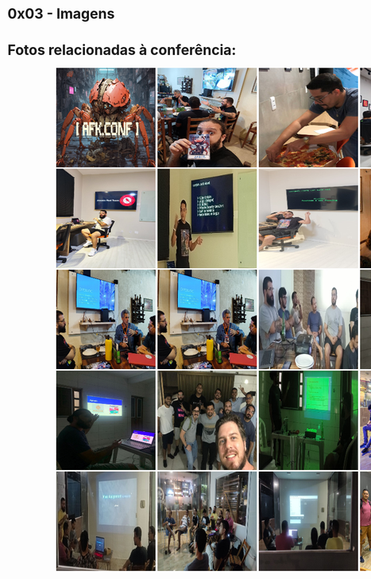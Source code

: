 # 0x03 - Imagens

# Fotos relacionadas à conferência:
<div style="width:200%;text-align:center;">
<img src="/assets/logo.jpg" alt="logo" style="height: 200px; width:200px;"/> <img src="/assets/afk.jpeg" alt="logo" style="height: 200px; width:200px;"/>
<img src="/assets/01.jpeg" alt="01" style="height: 200px; width:200px;"/> <img src="/assets/02.jpeg" alt="02" style="height: 200px; width:200px;"/>
<img src="/assets/03.jpeg" alt="03" style="height: 200px; width:200px;"/> <img src="/assets/04.jpeg" alt="04" style="height: 200px; width:200px;"/>
<img src="/assets/05.jpeg" alt="05" style="height: 200px; width:200px;"/> <img src="/assets/06.jpeg" alt="06" style="height: 200px; width:200px;"/>
<img src="/assets/07.jpeg" alt="07" style="height: 200px; width:200px;"/> <img src="/assets/07.jpeg" alt="08" style="height: 200px; width:200px;"/>
<img src="/assets/2023/6.jpeg" alt="09" style="height: 200px; width:200px;"/> <img src="/assets/2022/2.jpg" alt="10" style="height: 200px; width:200px;"/>
<img src="/assets/2022/3.JPG" alt="11" style="height: 200px; width:200px;"/> <img src="/assets/2022/4.JPG" alt="12" style="height: 200px; width:200px;"/>
<img src="/assets/2022/5.jpeg" alt="13" style="height: 200px; width:200px;"/> <img src="/assets/2023/1.jpeg" alt="14" style="height: 200px; width:200px;"/>
<img src="/assets/2023/2.jpeg" alt="15" style="height: 200px; width:200px;"/> <img src="/assets/2023/3.jpeg" alt="16" style="height: 200px; width:200px;"/>
<img src="/assets/2023/4.jpeg" alt="17" style="height: 200px; width:200px;"/> <img src="/assets/2023/5.jpeg" alt="18" style="height: 200px; width:200px;"/>
</div>
